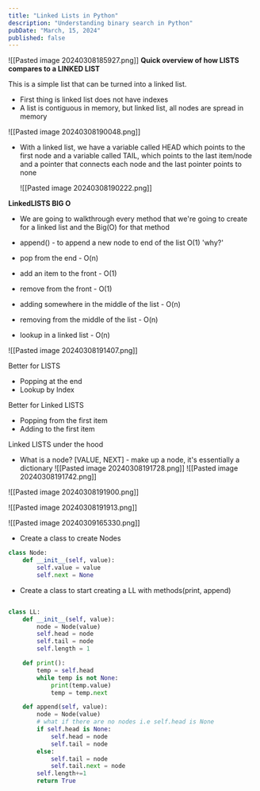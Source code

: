 ```yaml
---
title: "Linked Lists in Python"
description: "Understanding binary search in Python"
pubDate: "March, 15, 2024"
published: false
---
```


![[Pasted image 20240308185927.png]]
**Quick overview of how LISTS compares to a LINKED LIST**

This is a simple list that can be turned into a linked list.

- First thing is linked list does not have indexes
- A list is contiguous in memory, but linked list, all nodes are spread in memory

![[Pasted image 20240308190048.png]]

- With a linked list, we have a variable called HEAD which points to the first node and a variable called TAIL, which points to the last item/node and a pointer that connects each node and the last pointer points to none

  ![[Pasted image 20240308190222.png]]

**LinkedLISTS BIG O**

- We are going to walkthrough every method that we're going to create for a linked list and the Big(O) for that method

- append() - to append a new node to end of the list O(1) 'why?'
- pop from the end - O(n)
- add an item to the front - O(1)
- remove from the front - O(1)
- adding somewhere in the middle of the list - O(n)
- removing from the middle of the list - O(n)
- lookup in a linked list - O(n)

![[Pasted image 20240308191407.png]]

Better for LISTS

- Popping at the end
- Lookup by Index

Better for Linked LISTS

- Popping from the first item
- Adding to the first item

Linked LISTS under the hood

- What is a node?
  [VALUE, NEXT] - make up a node, it's essentially a dictionary
  ![[Pasted image 20240308191728.png]]
  ![[Pasted image 20240308191742.png]]

![[Pasted image 20240308191900.png]]

![[Pasted image 20240308191913.png]]

![[Pasted image 20240309165330.png]]

- Create a class to create Nodes

```python
class Node:
	def __init__(self, value):
		self.value = value
		self.next = None
```

- Create a class to start creating a LL with methods(print, append)

```python

class LL:
	def __init__(self, value):
		node = Node(value)
		self.head = node
		self.tail = node
		self.length = 1

	def print():
		temp = self.head
		while temp is not None:
			print(temp.value)
			temp = temp.next

	def append(self, value):
		node = Node(value)
		# what if there are no nodes i.e self.head is None
		if self.head is None:
			self.head = node
			self.tail = node
		else:
			self.tail = node
			self.tail.next = node
		self.length+=1
		return True
```
